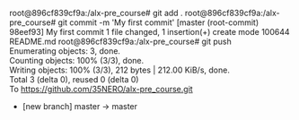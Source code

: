 root@896cf839cf9a:/alx-pre_course# git add .
root@896cf839cf9a:/alx-pre_course# git commit -m 'My first commit'
[master (root-commit) 98eef93] My first commit
 1 file changed, 1 insertion(+)
 create mode 100644 README.md
root@896cf839cf9a:/alx-pre_course# git push                                                                                           
Enumerating objects: 3, done.                                                                                                         
Counting objects: 100% (3/3), done.                                                                                                   
Writing objects: 100% (3/3), 212 bytes | 212.00 KiB/s, done.                                                                          
Total 3 (delta 0), reused 0 (delta 0)                                                                                                 
To https://github.com/35NERO/alx-pre_course.git                                                                                       
 * [new branch]      master -> master              

